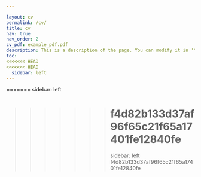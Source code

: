 ```yaml
---

layout: cv
permalink: /cv/
title: cv
nav: true
nav_order: 2
cv_pdf: example_pdf.pdf
description: This is a description of the page. You can modify it in '\_pages/cv.md'. You can also change or remove the top pdf download button.
toc:
<<<<<<< HEAD
<<<<<<< HEAD
  sidebar: left
---
```


=======
sidebar: left

> > > > > > > # f4d82b133d37af96f65c21f65a17401fe12840fe
> > > > > > >
> > > > > > > sidebar: left
> > > > > > > f4d82b133d37af96f65c21f65a17401fe12840fe
